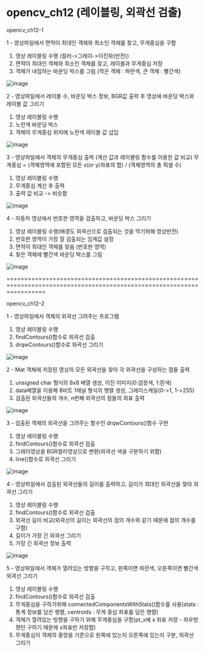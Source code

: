 # opencv_ch12 (레이블링, 외곽선 검출)

opencv_ch12-1

1 - 영상파일에서 면적이 최대인 객체와 최소인 객체를 찾고, 무게중심을 구함
  1) 영상 레이블링 수행 (컬러->그레이->이진화(반전))
  2) 면적이 최대인 객체와 최소인 객체를 찾고, 레이블과 무게중심 저장
  3) 객체가 내접하는 바운딩 박스를 그림 (작은 객체 : 파란색, 큰 객체 : 빨간색)

![image](https://github.com/lsy0727/opencv_ch12/assets/92630416/a15f4c17-00ea-4349-860e-ebdc42fdc02f)

2 - 영상파일에서 레이블 수, 바운딩 박스 정보, BGR값 출력 후 영상에 바운딩 박스와 레이블 값 그리기
  1) 영상 레이블링 수행
  2) 노란색 바운딩 박스
  3) 객체의 무게중심 위치에 노란색 레이블 값 삽입

![image](https://github.com/lsy0727/opencv_ch12/assets/92630416/abffa367-a5ca-4eed-bb53-4cca0b6fb664)

3 - 영상파일에서 객체의 무게중심 출력 (계산 값과 레이블링 함수를 이용한 값 비교)
무게중심 = (객체영역에 포함된 모든 x(or y)좌표의 합) / (객체영역의 총 픽셀 수)
  1) 영상 레이블링 수행
  2) 무게중심 계산 후 출력
  3) 출력 값 비교 -> 비슷함

![image](https://github.com/lsy0727/opencv_ch12/assets/92630416/822b9d55-d002-49db-8d79-93dbd3dbf2dd)

4 - 자동차 영상에서 번호판 영역을 검출하고, 바운딩 박스 그리기
  1) 영상 레이블링 수행(배경도 외곽선으로 검출되는 것을 막기위해 영상반전)
  2) 번호판 영역이 가장 잘 검출되는 임계값 설정
  3) 면적이 최대인 객체를 찾음 (번호판 영역)
  4) 찾은 객체에 빨간색 바운딩 박스를 그림

![image](https://github.com/lsy0727/opencv_ch12/assets/92630416/b419e677-7b99-4022-b111-15a3263c3bb0)

=======================================================================================================================

opencv_ch12-2

1 - 영상파일에서 객체의 외곽선 그려주는 프로그램
  1) 영상 레이블링 수행
  2) findContours()함수로 외곽선 검출
  3) drqwContours()함수로 와곽선 그리기

![image](https://github.com/lsy0727/opencv_ch12/assets/92630416/ad9ac57b-fea9-41e9-9e1d-d570c7984487)

2 - Mat 객체에 저장된 영상의 모든 외곽선을 찾아 각 외곽선을 구성하는 점들 출력
  1) unsigned char 형식의 8x8 배열 생성, 이진 이미지(0:검정색, 1:흰색)
  2) data배열을 이용해 8비트 1채널 형식의 행렬 생성, 그레이스케일(0->1, 1->255)
  3) 검출된 외곽선들의 개수, n번째 외곽선의 점들의 좌표 출력

![image](https://github.com/lsy0727/opencv_ch12/assets/92630416/88af077b-1789-40f5-80bf-12c29f9ef03f)

3 - 검출된 객체의 외곽선을 그려주는 함수인 drqwContours()함수 구현
  1) 영상 레이블링 수행
  2) findContours()함수로 외곽선 검출
  3) 그레이영상을 BGR컬러영상으로 변환(외곽선 색을 구분하기 위함)
  4) line()함수로 외곽선 그리기

![image](https://github.com/lsy0727/opencv_ch12/assets/92630416/501a3b24-c7dd-43df-bd78-d5acacd1025e)

4 - 영상파일에서 검출된 외곽선들의 길이를 출력하고, 길이가 최대인 외곽선을 찾아 외곽선 그리기
  1) 영상 레이블링 수행
  2) findContours()함수로 외곽선 검출
  3) 외곽선 길이 비교(외곽선의 길이는 외곽선의 점의 개수와 같기 때문에 점의 개수를 구함)
  4) 길이가 가장 긴 외곽선 그리기
  5) 가장 긴 외곽선 정보 출력

![image](https://github.com/lsy0727/opencv_ch12/assets/92630416/2e28c2af-e7f7-4e1b-a2da-30f4995644ff)

5 - 영상파일에서 객체가 열려있는 방향을 구하고, 왼쪽이면 파란색, 오른쪽이면 빨간색 외곽선 그리기
  1) 영상 레이블링 수행
  2) findContours()함수로 외곽선 검출
  3) 무게중심을 구하기위해 connectedComponentsWithStats()함수를 사용(stats : 통계 정보를 담은 행렬, centroids : 무게 중심 좌표를 담은 행렬)
  4) 객체가 열려있는 방향을 구하기 위해 무게중심을 구함(pt_x에 x 좌표 저장 - 좌우방향만 구하기 때문에 x좌표만 저장함)
  5) 무게중심이 객체의 중앙을 기준으로 왼쪽에 있는지 오른쪽에 있는지 구분, 외곽선 그리기
